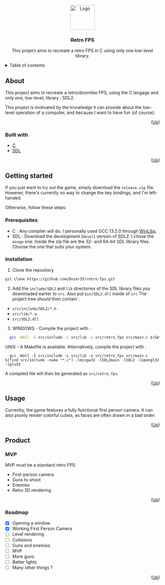 <a name="readme-top"></a>

<br />
<div align="center">
    <img src="https://github.com/othneildrew/Best-README-Template/raw/master/images/logo.png" alt="Logo" width="80" height="80">

  <h3 align="center">Retro FPS</h3>

  <p align="center">
    This project aims to recreate a retro FPS in C using only one low-level library.
  </p>
</div>

<details>
  <summary>Table of contents</summary>
  <ol>
    <li>
      <a href="#about">About</a>
      <ul>
        <li><a href="#built-with">Built with</a></li>
      </ul>
    </li>
    <li>
      <a href="#getting-started">Getting started</a>
      <ul>
        <li><a href="#prerequisites">Prerequisites</a></li>
        <li><a href="#installation">Installing</a></li>
      </ul>
    </li>
    <li><a href="#usage">Usage</a></li>
    <li>
      <a href="#product">Product</a>
      <ul>
        <li><a href="#mvp">MVP</a></li>
        <li><a href="#roadmap">Roadmap</a></li>
      </ul>
    </li>
  </ol>
</details>


## About
<a name="about"></a>

This project aims to recreate a retro/doomlike FPS, using the C langage and only one, low-level, library : SDL2.

This project is motivated by the knowledge it can provide about the low-level operation of a computer, and because I want to have fun (of course).

<p align="right">(<a href="#readme-top">Up</a>)</p>


### Built with
<a name="built-with"></a>

* [C][c-url]
* [SDL][sdl-url]

<p align="right">(<a href="#readme-top">Up</a>)</p>


## Getting started
<a name="getting-started"></a>

If you just want to try out the game, simply download the `release.zip` file.
However, there's currently no way to change the key bindings, and I'm left-handed.

Otherwise, follow these steps:

### Prerequisites
<a name="prerequisites"></a>

* C : Any compiler will do. I personally used GCC 13.2.0 through [WinLibs][winlibs-url].
* SDL : Download the development (`devel`) version of SDL2. I chose the `mingw` one.
Inside the zip file are the 32- and 64-bit SDL library files. Choose the one that suits your system.

### Installation
<a name="installation"></a>

1. Clone the repository
  ```sh
  git clone https://github.com/Dozer35/retro-fps.git
  ```
2. Add the `include/SDL2` and `lib` directories of the SDL library files you downloaded earlier to `src`. Also put `bin/SDL2.dll` inside of `src`
  The project tree should then contain :
  - `src/include/SDL2/*.h`
  - `src/lib/*.a`
  - `src/SDL2.dll`
3. WINDOWS - Compile the project with :
  ```sh
    gcc -Wall -I src/include -L src/lib -o src/retro_fps src/main.c $(Get-ChildItem -Recurse -Path src/include -Filter \"*.c\").FullName -lmingw32 -lSDL2main -lSDL2 -lopengl32 -lglu32
  ```
  UNIX - A Makefile is available. Alternatively, compile the project with :
  ```
    gcc -Wall -I src/include -L src/lib -o src/retro_fps src/main.c $(find src/include -name "*.c") -lmingw32 -lSDL2main -lSDL2 -lopengl32 -lglu32
  ```
  A compiled file will then be generated as `src/retro_fps`.


<p align="right">(<a href="#readme-top">Up</a>)</p>

## Usage
<a name="usage"></a>

Currenlty, the game features a fully functional first person camera.
It can also poorly render colorful cubes, as faces are often drawn in a bad order.

<p align="right">(<a href="#readme-top">Up</a>)</p>

## Product
<a name="product"></a>

### MVP
<a name="mvp"></a>

MVP must be a standard retro FPS:
- First-person camera
- Guns to shoot
- Enemies
- Retro 3D rendering

<p align="right">(<a href="#readme-top">Up</a>)</p>

### Roadmap
<a name="roadmap"></a>

- [X] Opening a window
- [X] Working First Person Camera
- [ ] Level rendering
- [ ] Collisions
- [ ] Guns and enemies
- [ ] MVP
- [ ] More guns
- [ ] Better lights
- [ ] Many other things ?

<p align="right">(<a href="#readme-top">Up</a>)</p>


[c-url]: https://fr.wikipedia.org/wiki/C_(langage)
[sdl-url]: https://www.libsdl.org/
[winlibs-url]: https://winlibs.com/#download-release
